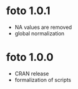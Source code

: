 # foto 1.0.1

* NA values are removed
* global normalization

# foto 1.0.0

* CRAN release
* formalization of scripts
